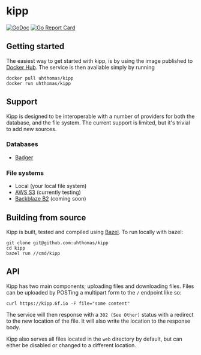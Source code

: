 # kipp
[![GoDoc](https://godoc.org/github.com/uhthomas/kipp?status.svg)](https://godoc.org/github.com/uhthomas/kipp)
[![Go Report Card](https://goreportcard.com/badge/github.com/uhthomas/kipp)](https://goreportcard.com/report/github.com/uhthomas/kipp)

## Getting started
The easiest way to get started with kipp, is by using the image published to
[Docker Hub](https://hub.docker.com/repository/docker/uhthomas/kipp). The
service is then available simply by running
```
docker pull uhthomas/kipp
docker run uhthomas/kipp
```

## Support
Kipp is designed to be interoperable with a number of providers for both the
database, and the file system. The current support is limited, but it's trivial
to add new sources.

### Databases
* [Badger](https://github.com/dgraph-io/badger)

### File systems
* Local (your local file system)
* [AWS S3](https://aws.amazon.com/s3/) (currently testing)
* [Backblaze B2](https://www.backblaze.com/b2/cloud-storage.html) (coming soon)

## Building from source
Kipp is built, tested and compiled using [Bazel](https://bazel.build). To run
locally with bazel:
```
git clone git@github.com:uhthomas/kipp
cd kipp
bazel run //cmd/kipp
```

## API
Kipp has two main components; uploading files and downloading files. Files can
be uploaded by POSTing a multipart form to the `/` endpoint like so:
```
curl https://kipp.6f.io -F file="some content"
```
The service will then response with a `302 (See Other)` status with a redirect
to the new location of the file. It will also write the location to the response
body.

Kipp also serves all files located in the `web` directory by default, but can
either be disabled or changed to a different location.